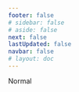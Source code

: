 ```yaml
---
footer: false
# sidebar: false
# aside: false
next: false
lastUpdated: false
navbar: false
# layout: doc
---
```


<script setup>
const chatPrompts = [
  // వ్యాపార సేవలు (మొదటి బ్లాక్)
  { id: "1", text: "UAE లో కంపెనీ రిజిస్ట్రేషన్", category: "business" },
  { id: "2", text: "Mainland కంపెనీ సెటప్", category: "business" },
  { id: "3", text: "Free zone కంపెనీ రిజిస్ట్రేషన్", category: "business" },
  { id: "4", text: "Offshore కంపెనీ ఏర్పాటు", category: "business" },
  { id: "5", text: "UAE ఫ్రీలాన్స్ వీసా", category: "business" },
  { id: "6", text: "దుబాయ్ బిజినెస్ లైసెన్స్", category: "business" },
  { id: "7", text: "UAE ట్రేడ్ లైసెన్స్ అవసరాలు", category: "business" },
  { id: "23", text: "UAE బిజినెస్ సెటప్", category: "business" },
  { id: "24", text: "దుబాయ్ Free zones", category: "business" },
  { id: "25", text: "UAE కంపెనీ రిజిస్ట్రేషన్", category: "business" },
  { id: "26", text: "UAE ఫ్రీలాన్స్ వీసా", category: "business" },
  
  // వీసా మరియు వలస
  { id: "8", text: "UAE Golden Visa దరఖాస్తు", category: "visa" },
  { id: "9", text: "UAE ఉద్యోగ వీసా", category: "visa" },
  { id: "10", text: "UAE లో కుటుంబ వీసా స్పాన్సర్‌షిప్", category: "visa" },
  { id: "11", text: "వీసా మెడికల్ టెస్ట్ అవసరాలు", category: "visa" },
  { id: "12", text: "UAE రెసిడెన్సీ వీసా ప్రక్రియ", category: "visa" },
  { id: "27", text: "UAE వీసా అవసరాలు", category: "visa" },
  
  // చట్టపరమైన మరియు పత్రాలు
  { id: "13", text: "Emirates ID దరఖాస్తు", category: "legal" },
  { id: "14", text: "UAE పత్రాల ధృవీకరణ", category: "legal" },
  { id: "15", text: "UAE లో పవర్ ఆఫ్ అటార్నీ", category: "legal" },
  { id: "16", text: "UAE వ్యాపార ఒప్పందం సమీక్ష", category: "legal" },
  { id: "40", text: "Emirates ID పునరుద్ధరణ", category: "legal" },
  
  // ఆర్థిక సేవలు
  { id: "17", text: "UAE కార్పొరేట్ బ్యాంక్ ఖాతా", category: "finance" },
  { id: "18", text: "UAE పన్ను రిజిస్ట్రేషన్ (VAT)", category: "finance" },
  { id: "19", text: "UAE లో అకౌంటింగ్ సేవలు", category: "finance" },
  { id: "20", text: "UAE Economic Substance Regulations", category: "finance" },
  { id: "41", text: "UAE బ్యాంకింగ్ సేవలు", category: "finance" },
  
  // రియల్ ఎస్టేట్ మరియు సేవలు
  { id: "21", text: "UAE ప్రాపర్టీ పెట్టుబడి", category: "property" },
  { id: "22", text: "దుబాయ్ ఆఫీస్ స్పేస్ అద్దె", category: "property" },

  // ఆరోగ్య సంరక్షణ
  { id: "47", text: "UAE ఆరోగ్య బీమా", category: "healthcare" },
  { id: "48", text: "దుబాయ్‌లో ఉత్తమ ఆసుపత్రులు", category: "healthcare" },
  { id: "49", text: "UAE మెడికల్ చెకప్", category: "healthcare" },
  
  // పర్యాటక మరియు వినోద కార్యక్రమాలు (చివరిలో)
  { id: "28", text: "దుబాయ్ పర్యాటక ఆకర్షణలు", category: "travel" },
  { id: "29", text: "Expo City దుబాయ్", category: "attractions" },
  { id: "30", text: "Dubai Frame టికెట్లు", category: "attractions" },
  { id: "31", text: "Burj Khalifa టికెట్లు", category: "attractions" },
  { id: "32", text: "Museum of the Future", category: "attractions" },
  { id: "33", text: "Abu Dhabi Louvre", category: "attractions" },
  { id: "34", text: "Ferrari World Abu Dhabi", category: "attractions" },
  { id: "35", text: "Dubai Mall షాపింగ్", category: "shopping" },
]
</script>

<AIChat :prompts="chatPrompts" />

<userStyle>Normal</userStyle>